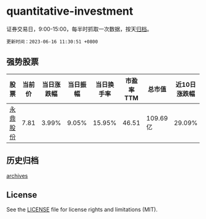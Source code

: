 # quantitative-investment

证券交易日，9:00-15:00，每半时抓取一次数据，按天[归档](archives)。

`更新时间：2023-06-16 11:30:51 +0800`

## 强势股票

|股票|当前价|当日涨跌幅|当日振幅|当日换手率|市盈率TTM|总市值|近10日涨跌幅|
|----|----|----|----|----|----|----|----|
|[永鼎股份](https://xueqiu.com/S/SH600105)|7.81|3.99%|9.05%|15.95%|46.51|109.69亿|29.09%|

## 历史归档

[archives](archives)

## License

See the [LICENSE](LICENSE) file for license rights and limitations (MIT).